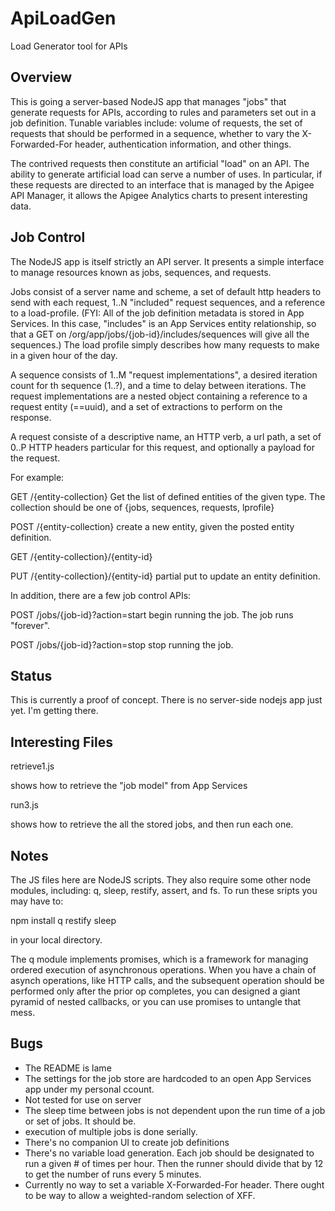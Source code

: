 ApiLoadGen
==========

Load Generator tool for APIs


Overview
----------------------

This is going a server-based NodeJS app that manages "jobs" that
generate requests for APIs, according to rules and parameters set
out in a job definition.  Tunable variables include: volume of
requests, the set of requests that should be performed in a
sequence, whether to vary the X-Forwarded-For header,
authentication information, and other things.

The contrived requests then constitute an artificial "load" on an
API. The ability to generate artificial load can serve a number
of uses.  In particular, if these requests are directed to an
interface that is managed by the Apigee API Manager, it allows
the Apigee Analytics charts to present interesting data.


Job Control
----------------------

The NodeJS app is itself strictly an API server.  It presents a
simple interface to manage resources known as jobs, sequences,
and requests.

Jobs consist of a server name and scheme, a set of default http
headers to send with each request, 1..N "included" request
sequences, and a reference to a load-profile.  (FYI: All of the
job definition metadata is stored in App Services. In this
case, "includes" is an App Services entity relationship, so that
a GET on /org/app/jobs/{job-id}/includes/sequences will give all
the sequences.)  The load profile simply describes how many
requests to make in a given hour of the day.

A sequence consists of 1..M "request implementations", a desired
iteration count for th sequence (1..?), and a time to delay
between iterations.  The request implementations are a nested
object containing a reference to a request entity (==uuid), and a set of
extractions to perform on the response.

A request consiste of a descriptive name, an HTTP verb, a url
path, a set of 0..P HTTP headers particular for this request, and
optionally a payload for the request.

For example:

   GET /{entity-collection}
    Get the list of defined entities of the given type. The collection
    should be one of {jobs, sequences, requests, lprofile}

   POST /{entity-collection}
    create a new entity, given the posted entity definition.

   GET /{entity-collection}/{entity-id}

   PUT /{entity-collection}/{entity-id}
     partial put to update an entity definition.


In addition, there are a few job control APIs:

   POST /jobs/{job-id}?action=start
     begin running the job. The job runs "forever".

   POST /jobs/{job-id}?action=stop
     stop running the job.



Status
----------------------

This is currently a proof of concept. There is no server-side
nodejs app just yet. I'm getting there.



Interesting Files
----------------------

retrieve1.js

shows how to retrieve the "job model" from App Services


run3.js

shows how to retrieve the all the stored jobs, and then run each one.




Notes
----------------------

The JS files here are NodeJS scripts.  They also require some other
node modules, including: q, sleep, restify, assert, and fs.  To run these sripts you may have to:

   npm install q restify sleep

in your local directory.


The q module implements promises, which is a framework for
managing ordered execution of asynchronous operations. When you
have a chain of asynch operations, like HTTP calls, and the
subsequent operation should be performed only after the prior op
completes, you can designed a giant pyramid of nested callbacks,
or you can use promises to untangle that mess.



Bugs
----------------------

- The README is lame
- The settings for the job store are hardcoded to an open App Services app under my personal ccount.
- Not tested for use on server
- The sleep time between jobs is not dependent upon the run time of a job or set of jobs. It should be.
- execution of multiple jobs is done serially.
- There's no companion UI to create job definitions
- There's no variable load generation. Each job should be designated to run a given # of times per hour. Then the runner should divide that by 12 to get the number of runs every 5 minutes.
- Currently no way to set a variable X-Forwarded-For header.  There ought to be  way to allow a weighted-random selection of XFF.

